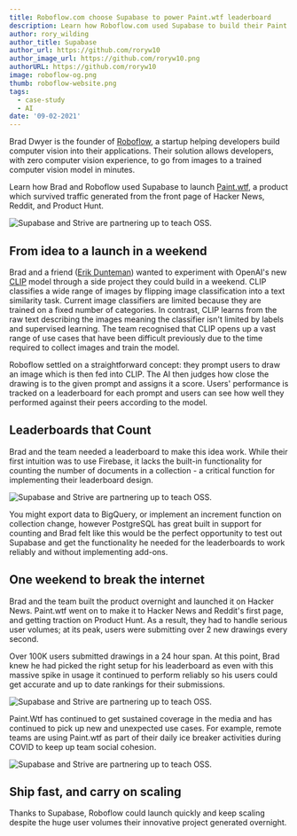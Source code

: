 ```yaml
---
title: Roboflow.com choose Supabase to power Paint.wtf leaderboard
description: Learn how Roboflow.com used Supabase to build their Paint.wtf leaderboard
author: rory_wilding
author_title: Supabase
author_url: https://github.com/roryw10
author_image_url: https://github.com/roryw10.png
authorURL: https://github.com/roryw10
image: roboflow-og.png
thumb: roboflow-website.png
tags:
  - case-study
  - AI
date: '09-02-2021'
---
```


Brad Dwyer is the founder of [Roboflow](https://roboflow.com/?ref=supabase), a startup helping developers build computer vision into their applications. Their solution allows developers, with zero computer vision experience, to go from images to a trained computer vision model in minutes.

Learn how Brad and Roboflow used Supabase to launch [Paint.wtf](https://paint.wtf), a product which survived traffic generated from the front page of Hacker News, Reddit, and Product Hunt.

![Supabase and Strive are partnering up to teach OSS.](/new/images/blog/roboflow-website.png)

## From idea to a launch in a weekend

Brad and a friend ([Erik Dunteman](https://twitter.com/erikdoingthings)) wanted to experiment with OpenAI's new [CLIP](https://openai.com/blog/clip/) model through a side project they could build in a weekend. CLIP classifies a wide range of images by flipping image classification into a text similarity task. Current image classifiers are limited because they are trained on a fixed number of categories. In contrast, CLIP learns from the raw text describing the images meaning the classifier isn't limited by labels and supervised learning. The team recognised that CLIP opens up a vast range of use cases that have been difficult previously due to the time required to collect images and train the model.

Roboflow settled on a straightforward concept: they prompt users to draw an image which is then fed into CLIP. The AI then judges how close the drawing is to the given prompt and assigns it a score. Users' performance is tracked on a leaderboard for each prompt and users can see how well they performed against their peers according to the model.

## Leaderboards that Count

Brad and the team needed a leaderboard to make this idea work. While their first intuition was to use Firebase, it lacks the built-in functionality for counting the number of documents in a collection - a critical function for implementing their leaderboard design.

![Supabase and Strive are partnering up to teach OSS.](/new/images/blog/roboflow-stat.png)

You might export data to BigQuery, or implement an increment function on collection change, however PostgreSQL has great built in support for counting and Brad felt like this would be the perfect opportunity to test out Supabase and get the functionality he needed for the leaderboards to work reliably and without implementing add-ons.

## One weekend to break the internet

Brad and the team built the product overnight and launched it on Hacker News. Paint.wtf went on to make it to Hacker News and Reddit's first page, and getting traction on Product Hunt. As a result, they had to handle serious user volumes; at its peak, users were submitting over 2 new drawings every second.

Over 100K users submitted drawings in a 24 hour span. At this point, Brad knew he had picked the right setup for his leaderboard as even with this massive spike in usage it continued to perform reliably so his users could get accurate and up to date rankings for their submissions.

![Supabase and Strive are partnering up to teach OSS.](/new/images/blog/roboflow-gallery.png)

Paint.Wtf has continued to get sustained coverage in the media and has continued to pick up new and unexpected use cases. For example, remote teams are using Paint.wtf as part of their daily ice breaker activities during COVID to keep up team social cohesion.

<!-- > _"Supabase meant we could have the exact functionality we needed for our leaderboard._
>
> _We got the benefits of PostgreSQL with a great developer experience._
>
> _With Supabase we could launch our product quickly and yet still handle the huge user volumes that Paint.wtf generated."_
>
> Brad Dwyer, CTO Roboflow. -->

![Supabase and Strive are partnering up to teach OSS.](/new/images/blog/roboflow-quote.png)

## Ship fast, and carry on scaling

Thanks to Supabase, Roboflow could launch quickly and keep scaling despite the huge user volumes their innovative project generated overnight.
